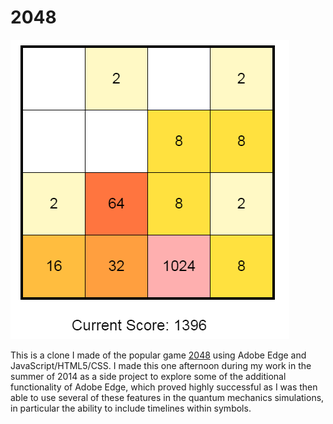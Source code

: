 # 2048

![alt tag](https://raw.githubusercontent.com/pbsinclair42/2048/master/Screenshot.PNG)

This is a clone I made of the popular game [2048](http://gabrielecirulli.github.io/2048/) using Adobe Edge and JavaScript/HTML5/CSS.  I made this one afternoon during my work in the summer of 2014 as a side project to explore some of the additional functionality of Adobe Edge, which proved highly successful as I was then able to use several of these features in the quantum mechanics simulations, in particular the ability to include timelines within symbols.  